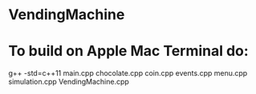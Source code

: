 # VendingMachine
# To build on Apple Mac Terminal do:

g++ -std=c++11 main.cpp chocolate.cpp coin.cpp events.cpp menu.cpp simulation.cpp VendingMachine.cpp
